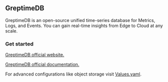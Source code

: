 ## GreptimeDB

GreptimeDB is an open-source unified time-series database for Metrics, Logs, and Events. You can gain real-time insights from Edge to Cloud at any scale.

### Get started

[GreptimeDB official website.](https://greptime.com/)

[GreptimeDB official documentation.](https://docs.greptime.com/)

For advanced configurations like object storage visit [Values.yaml](https://github.com/GreptimeTeam/helm-charts/blob/main/charts/greptimedb-standalone/values.yaml).
